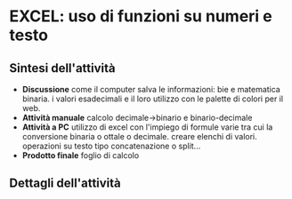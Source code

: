 # EXCEL: uso di funzioni su numeri e testo

## Sintesi dell'attività
- **Discussione** come il computer salva le informazioni: bie e matematica binaria. i valori esadecimali e il loro utilizzo con le palette di colori per il web.
- **Attività manuale** calcolo decimale->binario e binario-decimale
- **Attività a PC** utilizzo di excel con l'impiego di formule varie tra cui la conversione binaria o ottale o decimale. creare elenchi di valori. operazioni su testo tipo concatenazione o split...
- **Prodotto finale** foglio di calcolo

## Dettagli dell'attività

